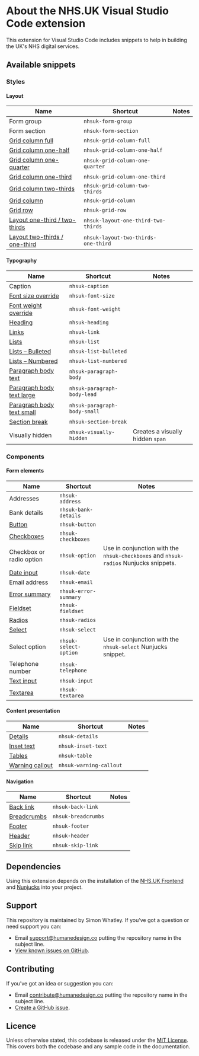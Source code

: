 # About the NHS.UK Visual Studio Code extension

This extension for Visual Studio Code includes snippets to help in building the UK's NHS digital services.

## Available snippets

### Styles

#### Layout

|Name|Shortcut|Notes|
|-------------------------|-------------------------|---|
|Form group|`nhsuk-form-group`||
|Form section|`nhsuk-form-section`||
|[Grid column full](https://service-manual.nhs.uk/design-system/styles/layout/#full-width)|`nhsuk-grid-column-full`||
|[Grid column one-half](https://service-manual.nhs.uk/design-system/styles/layout/#one-half)|`nhsuk-grid-column-one-half`||
|[Grid column one-quarter](https://service-manual.nhs.uk/design-system/styles/layout/#one-quarter)|`nhsuk-grid-column-one-quarter`||
|[Grid column one-third](https://service-manual.nhs.uk/design-system/styles/layout/#one-third)|`nhsuk-grid-column-one-third`||
|[Grid column two-thirds](https://service-manual.nhs.uk/design-system/styles/layout/#two-thirds)|`nhsuk-grid-column-two-thirds`||
|[Grid column](https://service-manual.nhs.uk/design-system/styles/layout/)|`nhsuk-grid-column`||
|[Grid row](https://service-manual.nhs.uk/design-system/styles/layout/)|`nhsuk-grid-row`||
|[Layout one-third / two-thirds](https://service-manual.nhs.uk/design-system/styles/layout/#two-thirds-one-third)|`nhsuk-layout-one-third-two-thirds`||
|[Layout two-thirds / one-third](https://service-manual.nhs.uk/design-system/styles/layout/#two-thirds-one-third)|`nhsuk-layout-two-thirds-one-third`||

#### Typography

|Name|Shortcut|Notes|
|-------------------------|-------------------------|---|
|Caption|`nhsuk-caption`||
|[Font size override](https://service-manual.nhs.uk/design-system/styles/typography/#font-size)|`nhsuk-font-size`||
|[Font weight override](https://service-manual.nhs.uk/design-system/styles/typography/#font-weight)|`nhsuk-font-weight`||
|[Heading](https://service-manual.nhs.uk/design-system/styles/typography/#headings)|`nhsuk-heading`||
|[Links](https://service-manual.nhs.uk/design-system/styles/typography/#links)|`nhsuk-link`||
|[Lists](https://service-manual.nhs.uk/design-system/styles/typography/#lists)|`nhsuk-list`||
|[Lists – Bulleted](https://service-manual.nhs.uk/design-system/styles/typography/#bulleted-lists)|`nhsuk-list-bulleted`||
|[Lists – Numbered](https://service-manual.nhs.uk/design-system/styles/typography/#numbered-lists)|`nhsuk-list-numbered`||
|[Paragraph body text](https://service-manual.nhs.uk/design-system/styles/typography/#body)|`nhsuk-paragraph-body`||
|[Paragraph body text large](https://service-manual.nhs.uk/design-system/styles/typography/#lead-paragraph)|`nhsuk-paragraph-body-lead`||
|[Paragraph body text small](https://service-manual.nhs.uk/design-system/styles/typography/#body-small)|`nhsuk-paragraph-body-small`||
|[Section break](https://service-manual.nhs.uk/design-system/styles/typography/#section-break)|`nhsuk-section-break`||
|Visually hidden|`nhsuk-visually-hidden`|Creates a visually hidden `span`|

### Components

#### Form elements

|Name|Shortcut|Notes|
|-------------------------|-------------------------|---|
|Addresses|`nhsuk-address`||
|Bank details|`nhsuk-bank-details`||
|[Button](https://service-manual.nhs.uk/design-system/components/button/)|`nhsuk-button`||
|[Checkboxes](https://service-manual.nhs.uk/design-system/components/checkboxes/)|`nhsuk-checkboxes`||
|Checkbox or radio option|`nhsuk-option`|Use in conjunction with the `nhsuk-checkboxes` and `nhsuk-radios` Nunjucks snippets.|
|[Date input](https://service-manual.nhs.uk/design-system/components/date-input/)|`nhsuk-date`||
|Email address|`nhsuk-email`||
|[Error summary](https://service-manual.nhs.uk/design-system/components/error-summary/)|`nhsuk-error-summary`||
|[Fieldset](https://service-manual.nhs.uk/design-system/components/fieldset/)|`nhsuk-fieldset`||
|[Radios](https://service-manual.nhs.uk/design-system/components/radios/)|`nhsuk-radios`||
|[Select](https://service-manual.nhs.uk/design-system/components/select/)|`nhsuk-select`||
|Select option|`nhsuk-select-option`|Use in conjunction with the `nhsuk-select` Nunjucks snippet.|
|Telephone number|`nhsuk-telephone`||
|[Text input](https://service-manual.nhs.uk/design-system/components/text-input/)|`nhsuk-input`||
|[Textarea](https://service-manual.nhs.uk/design-system/components/textarea/)|`nhsuk-textarea`||

#### Content presentation

|Name|Shortcut|Notes|
|-------------------------|-------------------------|---|
|[Details](https://service-manual.nhs.uk/design-system/components/details/)|`nhsuk-details`||
|[Inset text](https://service-manual.nhs.uk/design-system/components/inset-text/)|`nhsuk-inset-text`||
|[Tables](https://service-manual.nhs.uk/design-system/components/table/)|`nhsuk-table`||
|[Warning callout](https://service-manual.nhs.uk/design-system/components/warning-text/)|`nhsuk-warning-callout`||

#### Navigation

|Name|Shortcut|Notes|
|-------------------------|-------------------------|---|
|[Back link](https://service-manual.nhs.uk/design-system/components/back-link/)|`nhsuk-back-link`||
|[Breadcrumbs](https://service-manual.nhs.uk/design-system/components/breadcrumbs/)|`nhsuk-breadcrumbs`||
|[Footer](https://service-manual.nhs.uk/design-system/components/footer/)|`nhsuk-footer`||
|[Header](https://service-manual.nhs.uk/design-system/components/header/)|`nhsuk-header`||
|[Skip link](https://service-manual.nhs.uk/design-system/components/skip-link/)|`nhsuk-skip-link`||

## Dependencies
Using this extension depends on the installation of the [NHS.UK Frontend](https://www.npmjs.com/package/nhsuk-frontend) and [Nunjucks](https://www.npmjs.com/package/nunjucks) into your project.

## Support
This repository is maintained by Simon Whatley. If you’ve got a question or need support you can:

- Email support@humanedesign.co putting the repository name in the subject line.
- [View known issues on GitHub](https://github.com/simonwhatley/nhsuk-visual-studio-code-extension/issues).

## Contributing
If you’ve got an idea or suggestion you can:

- Email contribute@humanedesign.co putting the repository name in the subject line.
- [Create a GitHub issue](https://github.com/simonwhatley/nhsuk-visual-studio-code-extension/issues).

## Licence
Unless otherwise stated, this codebase is released under the [MIT License](https://github.com/simonwhatley/nhsuk-visual-studio-code-extension/blob/master/LICENSE). This covers both the codebase and any sample code in the documentation.
